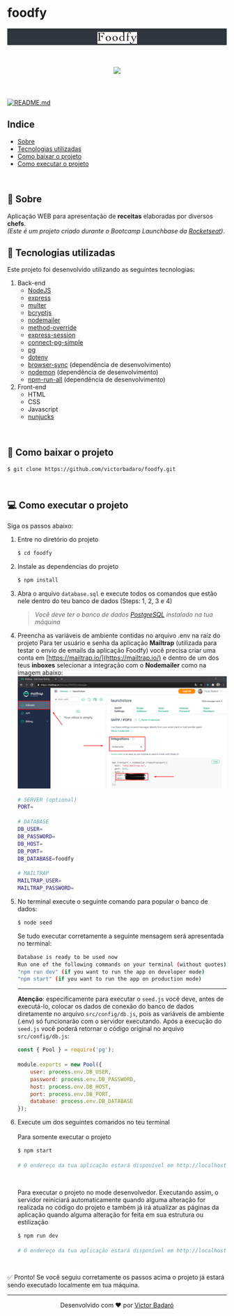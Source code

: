 # foodfy

<p align="center" style="padding: 8px 0 0; background: #30363D">
    <img src="./public/img/logo.png">
</p>

<h1 align="center">
    <img src="./presentation.gif">
</h1>
<br>

[![README.md](https://img.shields.io/badge/-Read%20in%20English-brightgreen?style=for-the-badge)](./README.md)

## Indice

* [Sobre](#-sobre)
* [Tecnologias utilizadas](#-tecnologias-utilizadas)
* [Como baixar o projeto](#-como-baixar-o-projeto)
* [Como executar o projeto](#-como-executar-o-projeto)
<br>

## 🧾 Sobre

Aplicação WEB para apresentação de **receitas** elaboradas por diversos **chefs**.<br>
_(Este é um projeto criado durante o Bootcamp Launchbase da [Rocketseat](https://rocketseat.com.br/))_.
<br>

## 🚀 Tecnologias utilizadas

Este projeto foi desenvolvido utilizando as seguintes tecnologias:

1. Back-end
    * [NodeJS](https://nodejs.org/en/)
    * [express](https://expressjs.com/)
    * [multer](https://github.com/expressjs/multer)
    * [bcryptjs](https://github.com/dcodeIO/bcrypt.js)
    * [nodemailer](https://nodemailer.com/about/)
    * [method-override](https://github.com/expressjs/method-override)
    * [express-session](https://github.com/expressjs/session)
    * [connect-pg-simple](https://github.com/voxpelli/node-connect-pg-simple)
    * [pg](https://github.com/brianc/node-postgres)
    * [dotenv](https://www.npmjs.com/package/dotenv)
    * [browser-sync](https://www.browsersync.io/) (dependência de desenvolvimento)
    * [nodemon](https://nodemon.io/) (dependência de desenvolvimento)
    * [npm-run-all](https://github.com/mysticatea/npm-run-all) (dependência de desenvolvimento)
2. Front-end
    * HTML
    * CSS
    * Javascript
    * [nunjucks](https://mozilla.github.io/nunjucks/)
<br>

## 🔽 Como baixar o projeto

```bash
$ git clone https://github.com/victorbadaro/foodfy.git
```
<br>

## 💻 Como executar o projeto

Siga os passos abaixo:

1. Entre no diretório do projeto
    ```bash
    $ cd foodfy
    ```

2. Instale as dependencias do projeto
    ```bash
    $ npm install
    ```

3. Abra o arquivo `database.sql` e execute todos os comandos que estão nele dentro do teu banco de dados (Steps: 1, 2, 3 e 4)

    >_Você deve ter o banco de dados [PostgreSQL](https://www.postgresql.org/download/) instalado na tua máquina_

4. Preencha as variáveis de ambiente contidas no arquivo .env na raíz do projeto
    Para ter usuário e senha da aplicação **Mailtrap** (utilizada para testar o envio de emails da aplicação Foodfy) você precisa criar uma conta em [https://mailtrap.io/](https://mailtrap.io/) e dentro de um dos teus **inboxes** selecionar a integração com o **Nodemailer** como na imagem abaixo:
    <img src="./mailtrap_integration.png">

    ```bash
    # SERVER (optional)
    PORT=

    # DATABASE
    DB_USER=
    DB_PASSWORD=
    DB_HOST=
    DB_PORT=
    DB_DATABASE=foodfy

    # MAILTRAP
    MAILTRAP_USER=
    MAILTRAP_PASSWORD=
    ```

5. No terminal execute o seguinte comando para popular o banco de dados:

    ```bash
    $ node seed
    ```
    
    Se tudo executar corretamente a seguinte mensagem será apresentada no terminal:
    ```bash
    Database is ready to be used now
    Run one of the following commands on your terminal (without quotes):
    "npm run dev" (if you want to run the app on developer mode)
    "npm start" (if you want to run the app on production mode)
    ```
    ---
    **Atenção**: especificamente para executar o `seed.js` você deve, antes de executá-lo, colocar os dados de conexão do banco de dados diretamente no arquivo `src/config/db.js`, pois as variáveis de ambiente (.env) só funcionarão com o servidor executando. Após a execução do `seed.js` você poderá retornar o código original no arquivo `src/config/db.js`:

    ```javascript
    const { Pool } = require('pg');

    module.exports = new Pool({
        user: process.env.DB_USER,
        password: process.env.DB_PASSWORD,
        host: process.env.DB_HOST,
        port: process.env.DB_PORT,
        database: process.env.DB_DATABASE
    });
    ```

6. Execute um dos seguintes comandos no teu terminal<br><br>
    Para somente executar o projeto
    
    ```bash
    $ npm start

    # O endereço da tua aplicação estará disponível em http://localhost:3333
    ```
    <br>
    
    Para executar o projeto no mode desenvolvedor. Executando assim, o servidor reiniciará automaticamente quando alguma alteração for realizada no código do projeto e também já irá atualizar as páginas da aplicação quando alguma alteração for feita em sua estrutura ou estilização
    ```bash
    $ npm run dev

    # O endereço da tua aplicação estará disponível em http://localhost:3000
    ```
<br>

✅ Pronto! Se você seguiu corretamente os passos acima o projeto já estará sendo executado localmente em tua máquina.
<br>

---
<p align="center">Desenvolvido com ❤ por <a href="https://github.com/victorbadaro">Victor Badaró</a></p>